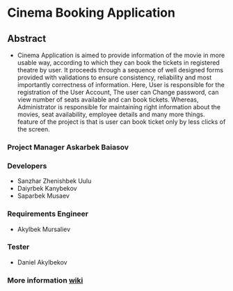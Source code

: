 # Cinema Booking Application

## Abstract
* Cinema Application is aimed to provide information of the movie in more usable way, according to which they can book the tickets in registered theatre by user. It proceeds through a sequence of well designed forms provided with validations to ensure consistency, reliability and most importantly correctness of information. Here, User is responsible for the registration of the User Account, The user can  Change password, can view number of  seats available and can book tickets. Whereas, Administrator is responsible for maintaining right information about the movies, seat availability, employee details and many more things. 
feature of the project is that is user can book ticket only by less clicks of the screen.


### Project Manager Askarbek Baiasov

### Developers

* Sanzhar Zhenishbek Uulu
* Daiyrbek Kanybekov
* Saparbek Musaev

### Requirements Engineer

* Akylbek Mursaliev

### Tester

* Daniel Akylbekov

### More information [wiki](https://github.com/snzhr/SE2_Project/wiki)
